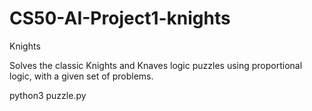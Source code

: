 # CS50-AI-Project1-knights

Knights

Solves the classic Knights and Knaves logic puzzles using proportional logic, with a given set of problems.

python3 puzzle.py

